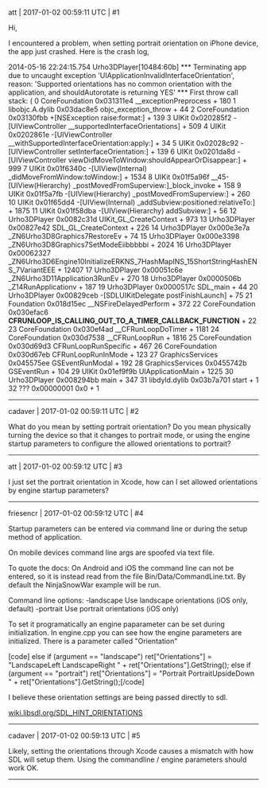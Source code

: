 att | 2017-01-02 00:59:11 UTC | #1

Hi,

I encountered a problem, when setting portrait orientation on iPhone device, the app just crashed.
Here is the crash log,

2014-05-16 22:24:15.754 Urho3DPlayer[10484:60b] *** Terminating app due to uncaught exception 'UIApplicationInvalidInterfaceOrientation', reason: 'Supported orientations has no common orientation with the application, and shouldAutorotate is returning YES'
*** First throw call stack:
(
	0   CoreFoundation                      0x031311e4 __exceptionPreprocess + 180
	1   libobjc.A.dylib                     0x03dac8e5 objc_exception_throw + 44
	2   CoreFoundation                      0x03130fbb +[NSException raise:format:] + 139
	3   UIKit                               0x020285f2 -[UIViewController __supportedInterfaceOrientations] + 509
	4   UIKit                               0x0202861e -[UIViewController __withSupportedInterfaceOrientation:apply:] + 34
	5   UIKit                               0x02028c92 -[UIViewController setInterfaceOrientation:] + 139
	6   UIKit                               0x0201da8d -[UIViewController viewDidMoveToWindow:shouldAppearOrDisappear:] + 999
	7   UIKit                               0x01f6340c -[UIView(Internal) _didMoveFromWindow:toWindow:] + 1534
	8   UIKit                               0x01f5a96f __45-[UIView(Hierarchy) _postMovedFromSuperview:]_block_invoke + 158
	9   UIKit                               0x01f5a7fb -[UIView(Hierarchy) _postMovedFromSuperview:] + 260
	10  UIKit                               0x01f65dd4 -[UIView(Internal) _addSubview:positioned:relativeTo:] + 1875
	11  UIKit                               0x01f58dba -[UIView(Hierarchy) addSubview:] + 56
	12  Urho3DPlayer                        0x0082c31d UIKit_GL_CreateContext + 973
	13  Urho3DPlayer                        0x00827e42 SDL_GL_CreateContext + 226
	14  Urho3DPlayer                        0x000e3e7a _ZN6Urho3D8Graphics7RestoreEv + 74
	15  Urho3DPlayer                        0x000e3398 _ZN6Urho3D8Graphics7SetModeEiibbbbbi + 2024
	16  Urho3DPlayer                        0x00062327 _ZN6Urho3D6Engine10InitializeERKNS_7HashMapINS_15ShortStringHashENS_7VariantEEE + 12407
	17  Urho3DPlayer                        0x00051c6e _ZN6Urho3D11Application3RunEv + 270
	18  Urho3DPlayer                        0x0000506b _Z14RunApplicationv + 187
	19  Urho3DPlayer                        0x0000517c SDL_main + 44
	20  Urho3DPlayer                        0x00829ceb -[SDLUIKitDelegate postFinishLaunch] + 75
	21  Foundation                          0x018d15ec __NSFireDelayedPerform + 372
	22  CoreFoundation                      0x030efac6 __CFRUNLOOP_IS_CALLING_OUT_TO_A_TIMER_CALLBACK_FUNCTION__ + 22
	23  CoreFoundation                      0x030ef4ad __CFRunLoopDoTimer + 1181
	24  CoreFoundation                      0x030d7538 __CFRunLoopRun + 1816
	25  CoreFoundation                      0x030d69d3 CFRunLoopRunSpecific + 467
	26  CoreFoundation                      0x030d67eb CFRunLoopRunInMode + 123
	27  GraphicsServices                    0x045575ee GSEventRunModal + 192
	28  GraphicsServices                    0x0455742b GSEventRun + 104
	29  UIKit                               0x01ef9f9b UIApplicationMain + 1225
	30  Urho3DPlayer                        0x008294bb main + 347
	31  libdyld.dylib                       0x03b7a701 start + 1
	32  ???                                 0x00000001 0x0 + 1

-------------------------

cadaver | 2017-01-02 00:59:11 UTC | #2

What do you mean by setting portrait orientation? Do you mean physically turning the device so that it changes to portrait mode, or using the engine startup parameters to configure the allowed orientations to portrait?

-------------------------

att | 2017-01-02 00:59:12 UTC | #3

I just set the portrait orientation in Xcode, how can I set allowed orientations by engine startup parameters?

-------------------------

friesencr | 2017-01-02 00:59:12 UTC | #4

Startup parameters can be entered via command line or during the setup method of application.

On mobile devices command line args are spoofed via text file.

To quote the docs:
On Android and iOS the command line can not be entered, so it is instead read from the file Bin/Data/CommandLine.txt. By default the NinjaSnowWar example will be run.

Command line options:
-landscape   Use landscape orientations (iOS only, default)
-portrait    Use portrait orientations (iOS only)

To set it programatically an engine paparameter can be set during initialization.  In engine.cpp you can see how the engine parameters are initialized.  There is a parameter called "Orientation"

[code]
            else if (argument == "landscape")
                ret["Orientations"] = "LandscapeLeft LandscapeRight " + ret["Orientations"].GetString();
            else if (argument == "portrait")
                ret["Orientations"] = "Portrait PortraitUpsideDown " + ret["Orientations"].GetString();[/code]

I believe these orientation settings are being passed directly to sdl.

[wiki.libsdl.org/SDL_HINT_ORIENTATIONS](http://wiki.libsdl.org/SDL_HINT_ORIENTATIONS)

-------------------------

cadaver | 2017-01-02 00:59:13 UTC | #5

Likely, setting the orientations through Xcode causes a mismatch with how SDL will setup them. Using the commandline / engine parameters should work OK.

-------------------------

